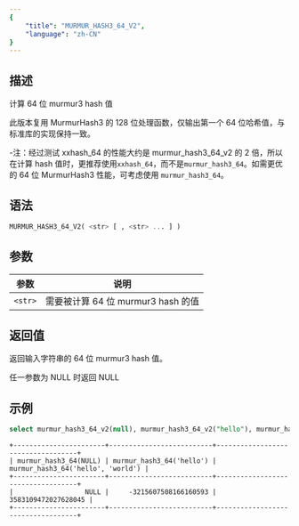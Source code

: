 ```yaml
---
{
    "title": "MURMUR_HASH3_64_V2",
    "language": "zh-CN"
}
---
```


## 描述

计算 64 位 murmur3 hash 值

此版本复用 MurmurHash3 的 128 位处理函数，仅输出第一个 64 位哈希值，与标准库的实现保持一致。

-注：经过测试 xxhash_64 的性能大约是 murmur_hash3_64_v2 的 2 倍，所以在计算 hash 值时，更推荐使用`xxhash_64`，而不是`murmur_hash3_64`。如需更优的 64 位 MurmurHash3 性能，可考虑使用 `murmur_hash3_64`。

## 语法

```sql
MURMUR_HASH3_64_V2( <str> [ , <str> ... ] )
```

## 参数

| 参数      | 说明                     |
|---------|------------------------|
| `<str>` | 需要被计算 64 位 murmur3 hash 的值 |

## 返回值

返回输入字符串的 64 位 murmur3 hash 值。

任一参数为 NULL 时返回 NULL

## 示例

```sql
select murmur_hash3_64_v2(null), murmur_hash3_64_v2("hello"), murmur_hash3_64_v2("hello", "world");
```

```text
+-----------------------+--------------------------+-----------------------------------+
| murmur_hash3_64(NULL) | murmur_hash3_64('hello') | murmur_hash3_64('hello', 'world') |
+-----------------------+--------------------------+-----------------------------------+
|                  NULL |     -3215607508166160593 |               3583109472027628045 |
+-----------------------+--------------------------+-----------------------------------+
```
